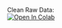 Clean Raw Data:  
[![Open In Colab](https://colab.research.google.com/assets/colab-badge.svg)](https://colab.research.google.com/github/p-p-p-p/precision_agriculture/blob/main/notebooks/data_cleaning.ipynb) <br>
